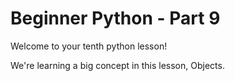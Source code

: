 # Beginner Python - Part 9

Welcome to your tenth python lesson!

We're learning a big concept in this lesson, Objects.

